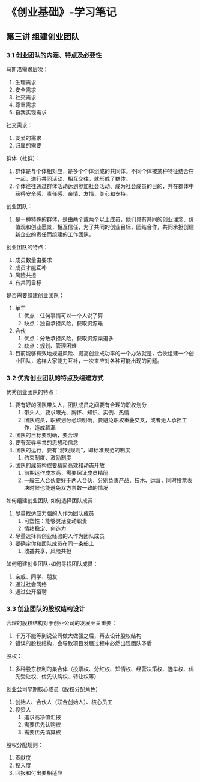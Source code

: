 # 《创业基础》-学习笔记


##  第三讲 组建创业团队


### 3.1 创业团队的内涵、特点及必要性


马斯洛需求层次：
1. 生理需求
2. 安全需求
3. 社交需求
4. 尊重需求
5. 自我实现需求

社交需求：
1. 友爱的需求
2. 归属的需要

群体（社群）：
1. 群体是与个体相对应，是多个个体组成的共同体。不同个体按某种特征结合在一起，进行共同活动、相互交往，就形成了群体。
2. 个体往往通过群体活动达到参加社会活动、成为社会成员的目的，并在群体中获得安全感、责任感、亲情、友情、关心和支持。

创业团队：
1. 是一种特殊的群体，是由两个或两个以上成员，他们具有共同的创业理念、价值观和创业愿景，相互信任，为了共同的创业目标，团结合作，共同承担创建新企业的责任而组建的工作团队。

创业团队的特点：
1. 成员数量由要求
2. 成员才能互补
3. 风险共担
4. 有共同目标

是否需要组建创业团队：
1. 单干
	1. 优点：任何事情可以一个人说了算
	2. 缺点：独自承担风险，获取资源难
2. 合伙
	1. 优点：分散承担风险，获取资源渠道多
	2. 缺点：规划、管理困难
3. 目前能够有效地规避风险、提高创业成功率的一个办法就是，合伙组建一个创业团队，这样大家能力互补，一次来应对各种可能出现的问题。


### 3.2 优秀创业团队的特点及组建方式


优秀创业团队的特点：
1. 要有好的团队带头人，团队成员之间要有合理的职权划分
	1. 带头人，要求眼光、胸怀、知识、实例、热情
	2. 团队成员，职权划分必须明确，要避免职权重叠交叉，或者无人承担工作，造成疏漏
2. 团队的目标要明确，要合理
3. 要有荣辱与共的思想和信念
4. 团队的运行，要有“游戏规则”，即标准规范的制度
	1. 约束制度、激励制度
5. 团队的成员构成要精简高效和动态开放
	1. 前期运作成本高，需要保证成员精简
	2. 一般三人合伙要好于两人合伙，分别负责产品、技术、运营，同时投票表决时候也能避免双方票数一致的情况

如何组建创业团队-如何选择团队成员：
1. 尽量找适应力强的人作为团队成员
	1. 可塑性：能够灵活变动职责
	2. 情绪稳定、创造力
2. 尽量选择有创业经验的人作为团队成员
3. 要确定你和团队成员在同一条船上
	1. 收益共享，风险共担

如何组建创业团队-如何寻找团队成员：
1. 亲戚、同学、朋友
2. 通过社会网络
3. 通过公开招聘


### 3.3 创业团队的股权结构设计

合理的股权结构对于创业公司的发展至关重要：
1. 千万不能等到说公司做大做强之后，再去设计股权结构
2. 错误的股权结构，会导致项目发展过程中必然出现团队矛盾

股权：
1. 多种股东权利的集合体（投票权、分红权、知情权、经营决策权、选举权、优先受让权、优先认购权、转让权等）

创业公司早期核心成员（股权分配角色）
1. 创始人、合伙人（联合创始人）、核心员工
2. 投资人
	1. 追求高净值汇报
	2. 需要优先认购权
	3. 需要优先清算权

股权分配规则：
1. 贡献度
2. 投入度
3. 回报和付出要相适应
